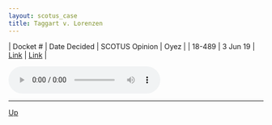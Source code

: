 ```yaml
---
layout: scotus_case
title: Taggart v. Lorenzen
---
```


| Docket # | Date Decided | SCOTUS Opinion | Oyez |
| 18-489 | 3 Jun 19 | [Link](https://www.supremecourt.gov/opinions/18pdf/587us2r47_h3ci.pdf) | [Link](https://www.oyez.org/cases/2018/18-489) |

<audio controls>
   <source src='./resources/18-489.mp3' type='audio/mpeg'>
</audio>

<object data='./resources/18-489.pdf' type='application/pdf'></object>

---

[Up](./README.md)